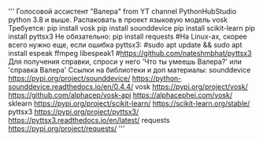 '''
Голосовой ассистент "Валера"
from YT channel PythonHubStudio
python 3.8 и выше.
Распаковать в проект языковую модель vosk
Требуется:
pip install vosk
pip install sounddevice
pip install scikit-learn
pip install pyttsx3
Не обязательно:
pip install requests
#На Linux-ax, скорее всего нужно еще, если ошибка pyttsx3:
#sudo apt update && sudo apt install espeak ffmpeg libespeak1
#https://github.com/nateshmbhat/pyttsx3
Для получения справки, спроси у него 'Что ты умеешь Валера?' или 'справка Валера'
Ссылки на библиотеки и доп материалы:
sounddevice
https://pypi.org/project/sounddevice/
https://python-sounddevice.readthedocs.io/en/0.4.4/
vosk
https://pypi.org/project/vosk/
https://github.com/alphacep/vosk-api
https://alphacephei.com/vosk/
sklearn
https://pypi.org/project/scikit-learn/
https://scikit-learn.org/stable/
pyttsx3
https://pypi.org/project/pyttsx3/
https://pyttsx3.readthedocs.io/en/latest/
requests
https://pypi.org/project/requests/
'''

